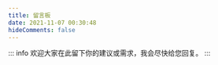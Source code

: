 ```yaml
---
title: 留言板
date: 2021-11-07 00:30:48
hideComments: false
---
```


::: info
欢迎大家在此留下你的建议或需求，我会尽快给您回复。
:::